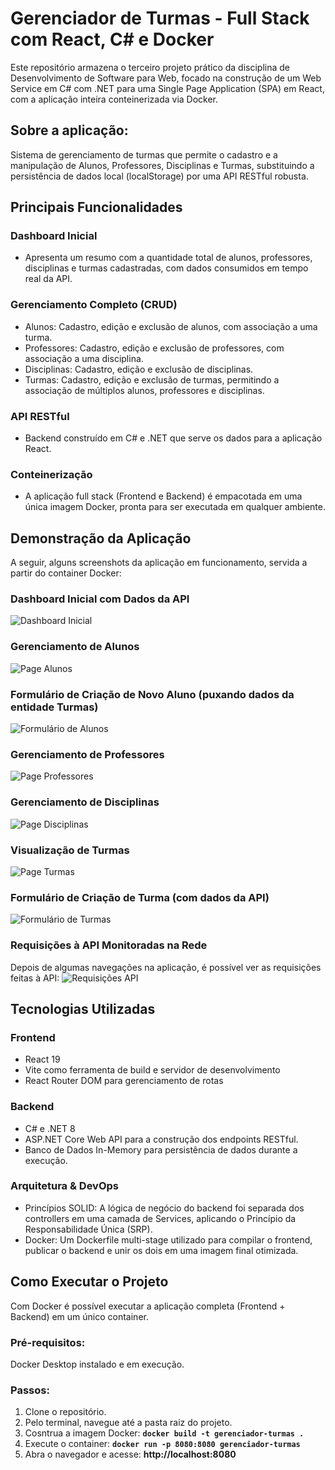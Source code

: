 # Gerenciador de Turmas - Full Stack com React, C# e Docker
Este repositório armazena o terceiro projeto prático da disciplina de Desenvolvimento de Software para Web, focado na construção de um Web Service em C# com .NET para uma Single Page Application (SPA) em React, com a aplicação inteira conteinerizada via Docker.

## Sobre a aplicação:
Sistema de gerenciamento de turmas que permite o cadastro e a manipulação de Alunos, Professores, Disciplinas e Turmas, substituindo a persistência de dados local (localStorage) por uma API RESTful robusta.

## Principais Funcionalidades
### Dashboard Inicial
- Apresenta um resumo com a quantidade total de alunos, professores, disciplinas e turmas cadastradas, com dados consumidos em tempo real da API.
### Gerenciamento Completo (CRUD)
- Alunos: Cadastro, edição e exclusão de alunos, com associação a uma turma.
- Professores: Cadastro, edição e exclusão de professores, com associação a uma disciplina.
- Disciplinas: Cadastro, edição e exclusão de disciplinas.
- Turmas: Cadastro, edição e exclusão de turmas, permitindo a associação de múltiplos alunos, professores e disciplinas.
### API RESTful
- Backend construído em C# e .NET que serve os dados para a aplicação React.
### Conteinerização
- A aplicação full stack (Frontend e Backend) é empacotada em uma única imagem Docker, pronta para ser executada em qualquer ambiente.

## Demonstração da Aplicação
A seguir, alguns screenshots da aplicação em funcionamento, servida a partir do container Docker:

### Dashboard Inicial com Dados da API
![Dashboard Inicial](https://github.com/mfevasconcelos/TD3-web-gerenciador-de-turmas/blob/main/prints/dashboard-inicial.png)

### Gerenciamento de Alunos
![Page Alunos](https://github.com/mfevasconcelos/TD3-web-gerenciador-de-turmas/blob/main/prints/page-alunos.png)

### Formulário de Criação de Novo Aluno (puxando dados da entidade Turmas)
![Formulário de Alunos](https://github.com/mfevasconcelos/TD3-web-gerenciador-de-turmas/blob/main/prints/forms-alunos.png)

### Gerenciamento de Professores
![Page Professores](https://github.com/mfevasconcelos/TD3-web-gerenciador-de-turmas/blob/main/prints/page-professores.png)

### Gerenciamento de Disciplinas
![Page Disciplinas](https://github.com/mfevasconcelos/TD3-web-gerenciador-de-turmas/blob/main/prints/page-disciplinas.png)

### Visualização de Turmas
![Page Turmas](https://github.com/mfevasconcelos/TD3-web-gerenciador-de-turmas/blob/main/prints/page-turmas.png)

### Formulário de Criação de Turma (com dados da API)
![Formulário de Turmas](https://github.com/mfevasconcelos/TD3-web-gerenciador-de-turmas/blob/main/prints/forms-trumas.png)

### Requisições à API Monitoradas na Rede
Depois de algumas navegações na aplicação, é possível ver as requisições feitas à API:
![Requisições API](https://github.com/mfevasconcelos/TD3-web-gerenciador-de-turmas/blob/main/prints/requisi%C3%A7%C3%B5es-api.png)

## Tecnologias Utilizadas
### Frontend
- React 19
- Vite como ferramenta de build e servidor de desenvolvimento
- React Router DOM para gerenciamento de rotas
### Backend
- C# e .NET 8
- ASP.NET Core Web API para a construção dos endpoints RESTful.
- Banco de Dados In-Memory para persistência de dados durante a execução.
### Arquitetura & DevOps
- Princípios SOLID: A lógica de negócio do backend foi separada dos controllers em uma camada de Services, aplicando o Princípio da Responsabilidade Única (SRP).
- Docker: Um Dockerfile multi-stage utilizado para compilar o frontend, publicar o backend e unir os dois em uma imagem final otimizada.

## Como Executar o Projeto
Com Docker é possível executar a aplicação completa (Frontend + Backend) em um único container.

### Pré-requisitos:
Docker Desktop instalado e em execução.

### Passos:
1. Clone o repositório.
2. Pelo terminal, navegue até a pasta raiz do projeto.
3. Cosntrua a imagem Docker: **`docker build -t gerenciador-turmas .`**
5. Execute o container: **`docker run -p 8080:8080 gerenciador-turmas`**
7. Abra o navegador e acesse: **http://localhost:8080**
